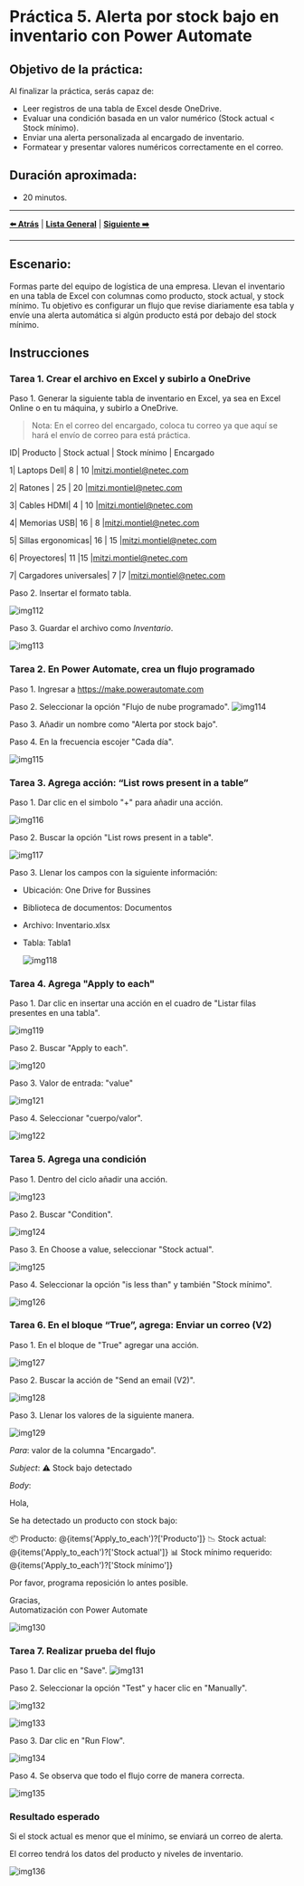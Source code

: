 # Práctica 5. Alerta por stock bajo en inventario con Power Automate

## Objetivo de la práctica:
Al finalizar la práctica, serás capaz de:
- Leer registros de una tabla de Excel desde OneDrive.
- Evaluar una condición basada en un valor numérico (Stock actual < Stock mínimo).
- Enviar una alerta personalizada al encargado de inventario.
- Formatear y presentar valores numéricos correctamente en el correo.

## Duración aproximada:
- 20 minutos.

---

**[⬅️ Atrás](https://netec-mx.github.io/EXC_COP_ADV/Cap%C3%ADtulo4/)** | **[Lista General](https://netec-mx.github.io/EXC_COP_ADV/)** | **[Siguiente ➡️](https://netec-mx.github.io/EXC_COP_ADV/Cap%C3%ADtulo6/)**

---

## Escenario:
Formas parte del equipo de logística de una empresa.
Llevan el inventario en una tabla de Excel con columnas como producto, stock actual, y stock mínimo.
Tu objetivo es configurar un flujo que revise diariamente esa tabla y envíe una alerta automática si algún producto está por debajo del stock mínimo.

## Instrucciones 

### Tarea 1. Crear el archivo en Excel y subirlo a OneDrive

Paso 1. Generar la siguiente tabla de inventario en Excel, ya sea en Excel Online o en tu máquina, y subirlo a OneDrive.

> Nota: En el correo del encargado, coloca tu correo ya que aquí se hará el envío de correo para está práctica.


ID| Producto	| Stock actual	| Stock mínimo	| Encargado

1| 	Laptops Dell| 	   8	        | 10            |mitzi.montiel@netec.com

2| 	Ratones   | 25	                | 20            |mitzi.montiel@netec.com

3| 	Cables HDMI| 4              | 10            |mitzi.montiel@netec.com

4| 	Memorias USB| 	16          | 8             |mitzi.montiel@netec.com

5| 	Sillas ergonomicas| 16      | 15            |mitzi.montiel@netec.com

6| 	Proyectores| 11	            |15	            |mitzi.montiel@netec.com

7| 	Cargadores universales| 7   |7              |mitzi.montiel@netec.com


Paso 2. Insertar el formato tabla.

![img112](../images/img112.png)

Paso 3. Guardar el archivo como $Inventario$.

![img113](../images/img113.png)


### Tarea 2. En Power Automate, crea un flujo programado

Paso 1. Ingresar a https://make.powerautomate.com 

Paso 2. Seleccionar la opción "Flujo de nube programado".
![img114](../images/img114.png)

Paso 3. Añadir un nombre como "Alerta por stock bajo".

Paso 4. En la frecuencia escojer "Cada día".

![img115](../images/img115.png)


 ### Tarea 3. Agrega acción: “List rows present in a table”

 Paso 1. Dar clic en el simbolo "+" para añadir una acción.

 ![img116](../images/img116.png)

 Paso 2. Buscar la opción "List rows present in a table".

  ![img117](../images/img117.png)

Paso 3. Llenar los campos con la siguiente información:

- Ubicación: One Drive for Bussines
- Biblioteca de documentos: Documentos
- Archivo: Inventario.xlsx
- Tabla: Tabla1
  
  ![img118](../images/img118.png)

### Tarea 4. Agrega "Apply to each"

Paso 1. Dar clic en insertar una acción en el cuadro de "Listar filas presentes en una tabla".

  ![img119](../images/img119.png)

Paso 2. Buscar "Apply to each".

  ![img120](../images/img120.png)

Paso 3. Valor de entrada: "value" 

  ![img121](../images/img121.png)

Paso 4. Seleccionar "cuerpo/valor".

  ![img122](../images/img122.png)

### Tarea 5. Agrega una condición

Paso 1. Dentro del ciclo añadir una acción.

  ![img123](../images/img123.png)

Paso 2. Buscar "Condition".

  ![img124](../images/img124.png)

Paso 3. En Choose a value, seleccionar "Stock actual".

![img125](../images/img125.png)

Paso 4. Seleccionar la opción "is less than" y también "Stock mínimo".

![img126](../images/img126.png)

### Tarea 6. En el bloque “True”, agrega: Enviar un correo (V2)

Paso 1. En el bloque de "True" agregar una acción.

![img127](../images/img127.png)

Paso 2. Buscar la acción de "Send an email (V2)".

![img128](../images/img128.png)

Paso 3. Llenar los valores de la siguiente manera.

![img129](../images/img129.png)

$Para:$ valor de la columna "Encargado".

$Subject:$ ⚠️ Stock bajo detectado 

$Body:$

Hola,

Se ha detectado un producto con stock bajo:

📦 Producto:   @{items('Apply_to_each')?['Producto']}
📉 Stock actual:   @{items('Apply_to_each')?['Stock actual']}
📊 Stock mínimo requerido: @{items('Apply_to_each')?['Stock mínimo']}

Por favor, programa reposición lo antes posible.

Gracias,  
Automatización con Power Automate

![img130](../images/img130.png)

### Tarea 7. Realizar prueba del flujo

Paso 1. Dar clic en "Save".
![img131](../images/img131.png)

Paso 2. Seleccionar la opción "Test" y hacer clic en "Manually".

![img132](../images/img132.png)

![img133](../images/img133.png)

Paso 3. Dar clic en "Run Flow".

![img134](../images/img134.png)

Paso 4. Se observa que todo el flujo corre de manera correcta.

![img135](../images/img135.png)


### Resultado esperado
Si el stock actual es menor que el mínimo, se enviará un correo de alerta.

El correo tendrá los datos del producto y niveles de inventario.

![img136](../images/img136.png)
